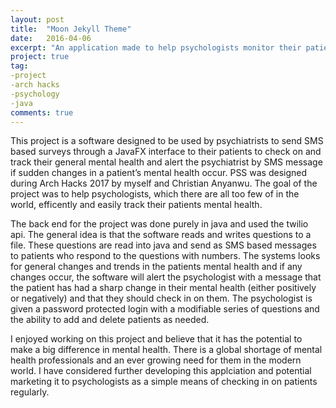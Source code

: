 ```yaml
---
layout: post
title:  "Moon Jekyll Theme"
date:   2016-04-06
excerpt: "An application made to help psychologists monitor their patients mental health on a daily basis"
project: true
tag:
-project
-arch hacks
-psychology
-java
comments: true
---
```


This project is a software designed to be used by psychiatrists to send SMS based surveys through a JavaFX interface to their patients
to check on and track their general mental health and alert the psychiatrist by SMS message if  sudden changes in a patient’s mental 
health occur. PSS was designed during Arch Hacks 2017 by myself and Christian Anyanwu. The goal of the project was to help psychologists, 
which there are all too few of in the world, efficently and easily track their patients mental health. 

The back end for the project was done purely in java and used the twilio api. The general idea is that the software reads and writes 
questions to a file. These questions are read into java and send as SMS based messages to patients who respond to the questions with 
numbers. The systems looks for general changes and trends in the patients mental health and if any changes occur, the software will 
alert the psychologist with a message that the patient has had a sharp change in their mental health (either positively or negatively)
and that they should check in on them. The psychologist is given a password protected login with a modifiable series of questions and 
the ability to add and delete patients as needed. 

I enjoyed working on this project and believe that it has the potential to make a big difference in mental health. There is a global shortage
of mental health professionals and an ever growing need for them in the modern world. I have considered further developing this applciation
and potential marketing it to psychologists as a simple means of checking in on patients regularly. 

